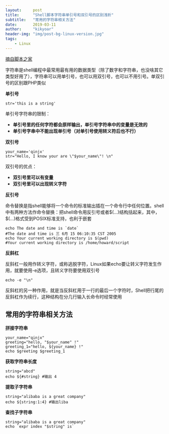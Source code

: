```yaml
---
layout:     post
title:      "Shell脚本字符串单引号和双引号的区别浅析"
subtitle:   "常用的字符串相关方法"
date:       2019-03-11
author:     "kikyoar"
header-img: "img/post-bg-linux-version.jpg"
tags:
    - Linux
--- 
```


[摘自脚本之家](https://www.jb51.net/article/52379.htm)


字符串是shell编程中最常用最有用的数据类型（除了数字和字符串，也没啥其它类型好用了），字符串可以用单引号，也可以用双引号，也可以不用引号。单双引号的区别跟PHP类似  

**单引号**  

	str='this is a string'

单引号字符串的限制：

- **单引号里的任何字符都会原样输出，单引号字符串中的变量是无效的**
- **单引号字串中不能出现单引号（对单引号使用转义符后也不行）**  


**双引号**


	your_name='qinjx'
	str="Hello, I know your are \"$your_name\"! \n"

双引号的优点：

- **双引号里可以有变量**
- **双引号里可以出现转义字符**  

**反引号**   

命令替换是指shell能够将一个命令的标准输出插在一个命令行中任何位置。shell中有两种方法作命令替换：把shell命令用反引号或者\$(...)结构括起来，其中，\$(...)格式受到POSIX标准支持，也利于嵌套  

	echo The date and time is `date` 
	#The date and time is 三 6月 15 06:10:35 CST 2005 
	echo Your current working directory is $(pwd) 
	#Your current working directory is /home/howard/script 


**反斜杠**

反斜杠一般用作转义字符，或称逃脱字符，Linux如果echo要让转义字符发生作用，就要使用-e选项，且转义字符要使用双引号 
	
	echo -e "\n" 

反斜杠的另一种作用，就是当反斜杠用于一行的最后一个字符时，Shell把行尾的反斜杠作为续行，这种结构在分几行输入长命令时经常使用



## 常用的字符串相关方法

**拼接字符串**  

	your_name="qinjx"
	greeting="hello, "$your_name" !"
	greeting_1="hello, ${your_name} !"
	echo $greeting $greeting_1

**获取字符串长度**  


	string="abcd"
	echo ${#string} #输出 4


**提取子字符串**  

	string="alibaba is a great company"
	echo ${string:1:4} #输出liba

**查找子字符串**  


	string="alibaba is a great company"
	echo `expr index "$string" is`  
	

